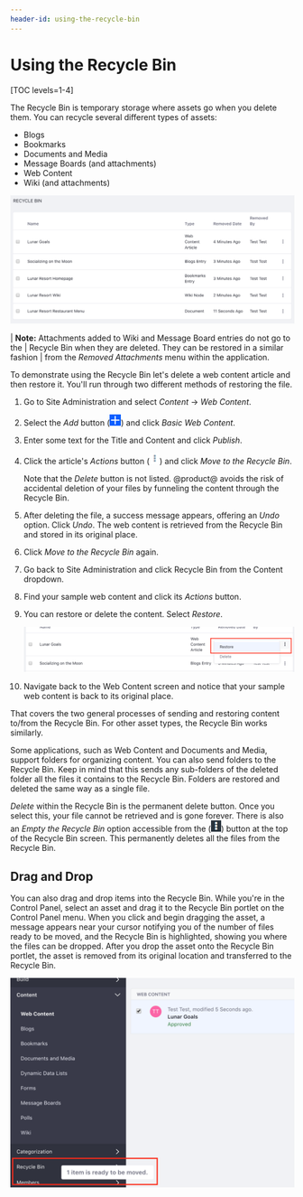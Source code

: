```yaml
---
header-id: using-the-recycle-bin
---
```


# Using the Recycle Bin

[TOC levels=1-4]

The Recycle Bin is temporary storage where assets go when you delete 
them. You can recycle several different types of assets:

- Blogs
- Bookmarks
- Documents and Media
- Message Boards (and attachments)
- Web Content
- Wiki (and attachments)

![Figure 1: The Recycle Bin provides a seamless administrative experience for deleting and removing content.](../../../images/recycle-bin-overview.png)

| **Note:** Attachments added to Wiki and Message Board entries do not go to the
| Recycle Bin when they are deleted. They can be restored in a similar fashion
| from the *Removed Attachments* menu within the application.

To demonstrate using the Recycle Bin let's delete a web content article and 
then restore it. You'll run through two different methods of restoring the file.

1.  Go to Site Administration and select *Content* &rarr; *Web Content*.

2.  Select the *Add* button (![Add Web Content](../../../images/icon-add.png))
    and click *Basic Web Content*.

3.  Enter some text for the Title and Content and click *Publish*.

4.  Click the article's *Actions* button
    (![Actions](../../../images/icon-actions.png)) and click
    *Move to the Recycle Bin*.

	Note that the *Delete* button is not listed. @product@ avoids the risk of
	accidental deletion of your files by funneling the content through the
	Recycle Bin.

5.  After deleting the file, a success message appears, offering an *Undo*
    option. Click *Undo*. The web content is retrieved from the Recycle Bin and
    stored in its original place.

6.  Click *Move to the Recycle Bin* again.

7.  Go back to Site Administration and click Recycle Bin from
    the Content dropdown.

8.  Find your sample web content and click its *Actions* button.

9.  You can restore or delete the content. Select *Restore*.

	![Figure 2: In the Recycle Bin, you have the option of restoring or permanently deleting the content.](../../../images/recycle-bin-restore.png)

10. Navigate back to the Web Content screen and notice that your sample web
    content is back to its original place.

That covers the two general processes of sending and restoring content to/from 
the Recycle Bin. For other asset types, the Recycle Bin works similarly.

Some applications, such as Web Content and Documents and Media, 
support folders for organizing content. You can also send folders to the 
Recycle Bin. Keep in mind that this sends any sub-folders of the deleted folder 
all the files it contains to the Recycle Bin. Folders are restored and deleted 
the same way as a single file.

*Delete* within the Recycle Bin is the permanent delete button. Once you 
select this, your file cannot be retrieved and is gone forever. There is also 
an *Empty the Recycle Bin* option accessible from the
(![Options](../../../images/icon-options.png)) button at the top of the Recycle
Bin screen. This permanently deletes all the files from the Recycle Bin.

## Drag and Drop

You can also drag and drop items into the Recycle Bin. While you're in the 
Control Panel, select an asset and drag it to the Recycle Bin portlet on the 
Control Panel menu. When you click and begin dragging the asset, a message 
appears near your cursor notifying you of the number of files ready to be 
moved, and the Recycle Bin is highlighted, showing you where the files can be 
dropped. After you drop the asset onto the Recycle Bin portlet, the asset is 
removed from its original location and transferred to the Recycle Bin.

![Figure 3: A quick and easy way of disposing your items is the drag and drop method.](../../../images/recycle-bin-drag.png)

